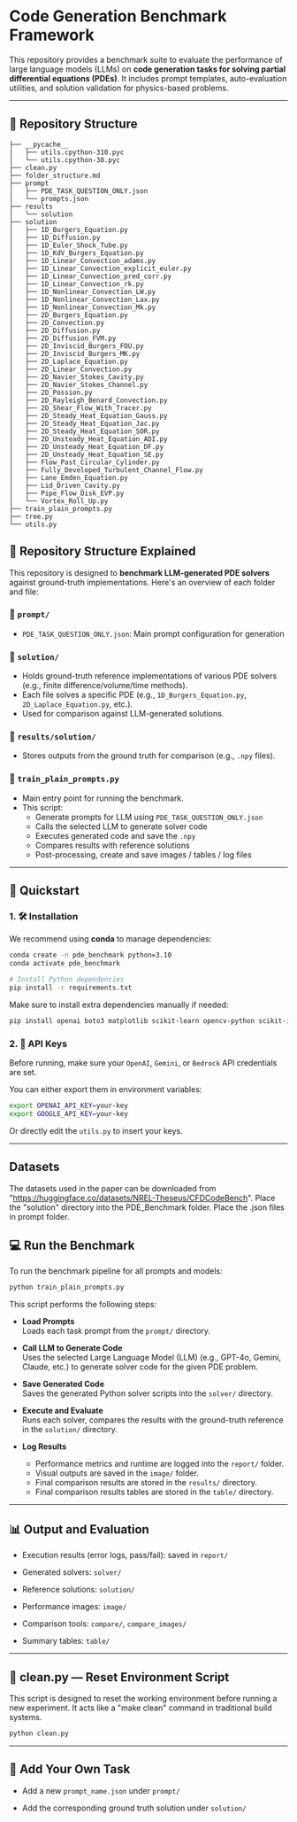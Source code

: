 # Code Generation Benchmark Framework
This repository provides a benchmark suite to evaluate the performance of large language models (LLMs) on
**code generation tasks for solving partial differential equations (PDEs)**. It includes prompt templates, 
auto-evaluation utilities, and solution validation for physics-based problems.

---

## 📁 Repository Structure

```
├── __pycache__
│   ├── utils.cpython-310.pyc
│   └── utils.cpython-38.pyc
├── clean.py
├── folder_structure.md
├── prompt
│   ├── PDE_TASK_QUESTION_ONLY.json
│   └── prompts.json
├── results
│   └── solution
├── solution
│   ├── 1D_Burgers_Equation.py
│   ├── 1D_Diffusion.py
│   ├── 1D_Euler_Shock_Tube.py
│   ├── 1D_KdV_Burgers_Equation.py
│   ├── 1D_Linear_Convection_adams.py
│   ├── 1D_Linear_Convection_explicit_euler.py
│   ├── 1D_Linear_Convection_pred_corr.py
│   ├── 1D_Linear_Convection_rk.py
│   ├── 1D_Nonlinear_Convection_LW.py
│   ├── 1D_Nonlinear_Convection_Lax.py
│   ├── 1D_Nonlinear_Convection_Mk.py
│   ├── 2D_Burgers_Equation.py
│   ├── 2D_Convection.py
│   ├── 2D_Diffusion.py
│   ├── 2D_Diffusion_FVM.py
│   ├── 2D_Inviscid_Burgers_FOU.py
│   ├── 2D_Inviscid_Burgers_MK.py
│   ├── 2D_Laplace_Equation.py
│   ├── 2D_Linear_Convection.py
│   ├── 2D_Navier_Stokes_Cavity.py
│   ├── 2D_Navier_Stokes_Channel.py
│   ├── 2D_Possion.py
│   ├── 2D_Rayleigh_Benard_Convection.py
│   ├── 2D_Shear_Flow_With_Tracer.py
│   ├── 2D_Steady_Heat_Equation_Gauss.py
│   ├── 2D_Steady_Heat_Equation_Jac.py
│   ├── 2D_Steady_Heat_Equation_SOR.py
│   ├── 2D_Unsteady_Heat_Equation_ADI.py
│   ├── 2D_Unsteady_Heat_Equation_DF.py
│   ├── 2D_Unsteady_Heat_Equation_SE.py
│   ├── Flow_Past_Circular_Cylinder.py
│   ├── Fully_Developed_Turbulent_Channel_Flow.py
│   ├── Lane_Emden_Equation.py
│   ├── Lid_Driven_Cavity.py
│   ├── Pipe_Flow_Disk_EVP.py
│   └── Vortex_Roll_Up.py
├── train_plain_prompts.py
├── tree.py
└── utils.py
```
## 📁 Repository Structure Explained
This repository is designed to **benchmark LLM-generated PDE solvers** against ground-truth implementations. 
Here's an overview of each folder and file:
### 📂 `prompt/`
* `PDE_TASK_QUESTION_ONLY.json`: Main prompt configuration for generation
### 📂 `solution/`
* Holds ground-truth reference implementations of various PDE solvers (e.g., finite difference/volume/time methods).
* Each file solves a specific PDE (e.g., `1D_Burgers_Equation.py`, `2D_Laplace_Equation.py`, etc.).
* Used for comparison against LLM-generated solutions.
### 📂 `results/solution/`
* Stores outputs from the ground truth for comparison (e.g., `.npy` files).
### 📄 `train_plain_prompts.py`
* Main entry point for running the benchmark.
* This script:
  * Generate prompts for LLM using `PDE_TASK_QUESTION_ONLY.json`
  * Calls the selected LLM to generate solver code
  * Executes generated code and save the `.npy`
  * Compares results with reference solutions
  * Post-processing, create and save images / tables / log files
---
## 🚀 Quickstart

### 1. 🛠️ Installation

We recommend using **conda** to manage dependencies:

```bash
conda create -n pde_benchmark python=3.10
conda activate pde_benchmark

# Install Python dependencies
pip install -r requirements.txt
```
Make sure to install extra dependencies manually if needed:
```bash
pip install openai boto3 matplotlib scikit-learn opencv-python scikit-image
```

### 2. 🔑 API Keys
Before running, make sure your ```OpenAI```, ```Gemini```, or ```Bedrock``` API credentials are set.

You can either export them in environment variables:
```bash
export OPENAI_API_KEY=your-key
export GOOGLE_API_KEY=your-key
```
Or directly edit the ```utils.py``` to insert your keys.

---

## Datasets
The datasets used in the paper can be downloaded from "https://huggingface.co/datasets/NREL-Theseus/CFDCodeBench". 
Place the "solution" directory into the PDE_Benchmark folder.
Place the .json files in prompt folder.

## 💻 Run the Benchmark
To run the benchmark pipeline for all prompts and models:
```bash
python train_plain_prompts.py
```
This script performs the following steps:

* **Load Prompts**  
  Loads each task prompt from the `prompt/` directory.

* **Call LLM to Generate Code**  
  Uses the selected Large Language Model (LLM) (e.g., GPT-4o, Gemini, Claude, etc.) to generate solver code for the given PDE problem.

* **Save Generated Code**  
  Saves the generated Python solver scripts into the `solver/` directory.

* **Execute and Evaluate**  
  Runs each solver, compares the results with the ground-truth reference in the `solution/` directory.

* **Log Results**  
  * Performance metrics and runtime are logged into the `report/` folder.  
  * Visual outputs are saved in the `image/` folder.  
  * Final comparison results are stored in the `results/` directory.
  * Final comparison results tables are stored in the `table/` directory.
---
## 📊 Output and Evaluation
* Execution results (error logs, pass/fail): saved in `report/`

* Generated solvers: `solver/`

* Reference solutions: `solution/`

* Performance images: `image/`

* Comparison tools: `compare/`, `compare_images/`

* Summary tables: `table/`
---

## 🧹 clean.py — Reset Environment Script
This script is designed to reset the working environment before running a new experiment.
It acts like a "make clean" command in traditional build systems.
```bash
python clean.py
```
---
## 🧪 Add Your Own Task
* Add a new `prompt_name.json` under `prompt/`

* Add the corresponding ground truth solution under `solution/`
